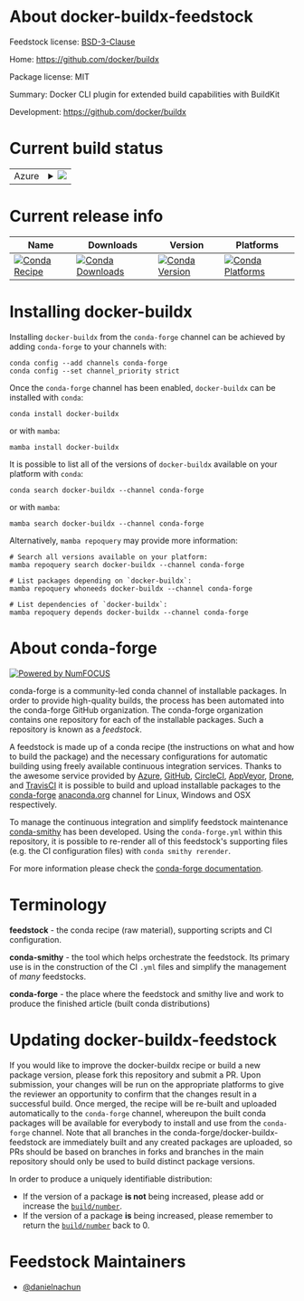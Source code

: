 About docker-buildx-feedstock
=============================

Feedstock license: [BSD-3-Clause](https://github.com/conda-forge/docker-buildx-feedstock/blob/main/LICENSE.txt)

Home: https://github.com/docker/buildx

Package license: MIT

Summary: Docker CLI plugin for extended build capabilities with BuildKit

Development: https://github.com/docker/buildx

Current build status
====================


<table>
    
  <tr>
    <td>Azure</td>
    <td>
      <details>
        <summary>
          <a href="https://dev.azure.com/conda-forge/feedstock-builds/_build/latest?definitionId=22896&branchName=main">
            <img src="https://dev.azure.com/conda-forge/feedstock-builds/_apis/build/status/docker-buildx-feedstock?branchName=main">
          </a>
        </summary>
        <table>
          <thead><tr><th>Variant</th><th>Status</th></tr></thead>
          <tbody><tr>
              <td>linux_64</td>
              <td>
                <a href="https://dev.azure.com/conda-forge/feedstock-builds/_build/latest?definitionId=22896&branchName=main">
                  <img src="https://dev.azure.com/conda-forge/feedstock-builds/_apis/build/status/docker-buildx-feedstock?branchName=main&jobName=linux&configuration=linux%20linux_64_" alt="variant">
                </a>
              </td>
            </tr><tr>
              <td>linux_aarch64</td>
              <td>
                <a href="https://dev.azure.com/conda-forge/feedstock-builds/_build/latest?definitionId=22896&branchName=main">
                  <img src="https://dev.azure.com/conda-forge/feedstock-builds/_apis/build/status/docker-buildx-feedstock?branchName=main&jobName=linux&configuration=linux%20linux_aarch64_" alt="variant">
                </a>
              </td>
            </tr><tr>
              <td>linux_ppc64le</td>
              <td>
                <a href="https://dev.azure.com/conda-forge/feedstock-builds/_build/latest?definitionId=22896&branchName=main">
                  <img src="https://dev.azure.com/conda-forge/feedstock-builds/_apis/build/status/docker-buildx-feedstock?branchName=main&jobName=linux&configuration=linux%20linux_ppc64le_" alt="variant">
                </a>
              </td>
            </tr><tr>
              <td>osx_64</td>
              <td>
                <a href="https://dev.azure.com/conda-forge/feedstock-builds/_build/latest?definitionId=22896&branchName=main">
                  <img src="https://dev.azure.com/conda-forge/feedstock-builds/_apis/build/status/docker-buildx-feedstock?branchName=main&jobName=osx&configuration=osx%20osx_64_" alt="variant">
                </a>
              </td>
            </tr><tr>
              <td>osx_arm64</td>
              <td>
                <a href="https://dev.azure.com/conda-forge/feedstock-builds/_build/latest?definitionId=22896&branchName=main">
                  <img src="https://dev.azure.com/conda-forge/feedstock-builds/_apis/build/status/docker-buildx-feedstock?branchName=main&jobName=osx&configuration=osx%20osx_arm64_" alt="variant">
                </a>
              </td>
            </tr><tr>
              <td>win_64</td>
              <td>
                <a href="https://dev.azure.com/conda-forge/feedstock-builds/_build/latest?definitionId=22896&branchName=main">
                  <img src="https://dev.azure.com/conda-forge/feedstock-builds/_apis/build/status/docker-buildx-feedstock?branchName=main&jobName=win&configuration=win%20win_64_" alt="variant">
                </a>
              </td>
            </tr>
          </tbody>
        </table>
      </details>
    </td>
  </tr>
</table>

Current release info
====================

| Name | Downloads | Version | Platforms |
| --- | --- | --- | --- |
| [![Conda Recipe](https://img.shields.io/badge/recipe-docker--buildx-green.svg)](https://anaconda.org/conda-forge/docker-buildx) | [![Conda Downloads](https://img.shields.io/conda/dn/conda-forge/docker-buildx.svg)](https://anaconda.org/conda-forge/docker-buildx) | [![Conda Version](https://img.shields.io/conda/vn/conda-forge/docker-buildx.svg)](https://anaconda.org/conda-forge/docker-buildx) | [![Conda Platforms](https://img.shields.io/conda/pn/conda-forge/docker-buildx.svg)](https://anaconda.org/conda-forge/docker-buildx) |

Installing docker-buildx
========================

Installing `docker-buildx` from the `conda-forge` channel can be achieved by adding `conda-forge` to your channels with:

```
conda config --add channels conda-forge
conda config --set channel_priority strict
```

Once the `conda-forge` channel has been enabled, `docker-buildx` can be installed with `conda`:

```
conda install docker-buildx
```

or with `mamba`:

```
mamba install docker-buildx
```

It is possible to list all of the versions of `docker-buildx` available on your platform with `conda`:

```
conda search docker-buildx --channel conda-forge
```

or with `mamba`:

```
mamba search docker-buildx --channel conda-forge
```

Alternatively, `mamba repoquery` may provide more information:

```
# Search all versions available on your platform:
mamba repoquery search docker-buildx --channel conda-forge

# List packages depending on `docker-buildx`:
mamba repoquery whoneeds docker-buildx --channel conda-forge

# List dependencies of `docker-buildx`:
mamba repoquery depends docker-buildx --channel conda-forge
```


About conda-forge
=================

[![Powered by
NumFOCUS](https://img.shields.io/badge/powered%20by-NumFOCUS-orange.svg?style=flat&colorA=E1523D&colorB=007D8A)](https://numfocus.org)

conda-forge is a community-led conda channel of installable packages.
In order to provide high-quality builds, the process has been automated into the
conda-forge GitHub organization. The conda-forge organization contains one repository
for each of the installable packages. Such a repository is known as a *feedstock*.

A feedstock is made up of a conda recipe (the instructions on what and how to build
the package) and the necessary configurations for automatic building using freely
available continuous integration services. Thanks to the awesome service provided by
[Azure](https://azure.microsoft.com/en-us/services/devops/), [GitHub](https://github.com/),
[CircleCI](https://circleci.com/), [AppVeyor](https://www.appveyor.com/),
[Drone](https://cloud.drone.io/welcome), and [TravisCI](https://travis-ci.com/)
it is possible to build and upload installable packages to the
[conda-forge](https://anaconda.org/conda-forge) [anaconda.org](https://anaconda.org/)
channel for Linux, Windows and OSX respectively.

To manage the continuous integration and simplify feedstock maintenance
[conda-smithy](https://github.com/conda-forge/conda-smithy) has been developed.
Using the ``conda-forge.yml`` within this repository, it is possible to re-render all of
this feedstock's supporting files (e.g. the CI configuration files) with ``conda smithy rerender``.

For more information please check the [conda-forge documentation](https://conda-forge.org/docs/).

Terminology
===========

**feedstock** - the conda recipe (raw material), supporting scripts and CI configuration.

**conda-smithy** - the tool which helps orchestrate the feedstock.
                   Its primary use is in the construction of the CI ``.yml`` files
                   and simplify the management of *many* feedstocks.

**conda-forge** - the place where the feedstock and smithy live and work to
                  produce the finished article (built conda distributions)


Updating docker-buildx-feedstock
================================

If you would like to improve the docker-buildx recipe or build a new
package version, please fork this repository and submit a PR. Upon submission,
your changes will be run on the appropriate platforms to give the reviewer an
opportunity to confirm that the changes result in a successful build. Once
merged, the recipe will be re-built and uploaded automatically to the
`conda-forge` channel, whereupon the built conda packages will be available for
everybody to install and use from the `conda-forge` channel.
Note that all branches in the conda-forge/docker-buildx-feedstock are
immediately built and any created packages are uploaded, so PRs should be based
on branches in forks and branches in the main repository should only be used to
build distinct package versions.

In order to produce a uniquely identifiable distribution:
 * If the version of a package **is not** being increased, please add or increase
   the [``build/number``](https://docs.conda.io/projects/conda-build/en/latest/resources/define-metadata.html#build-number-and-string).
 * If the version of a package **is** being increased, please remember to return
   the [``build/number``](https://docs.conda.io/projects/conda-build/en/latest/resources/define-metadata.html#build-number-and-string)
   back to 0.

Feedstock Maintainers
=====================

* [@danielnachun](https://github.com/danielnachun/)

